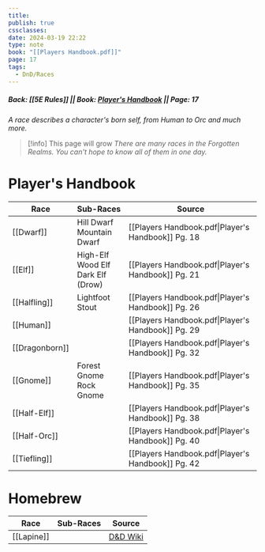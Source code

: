 ```yaml
---
title: 
publish: true
cssclasses: 
date: 2024-03-19 22:22
type: note
book: "[[Players Handbook.pdf]]"
page: 17
tags:
  - DnD/Races
---
```

##### Back: [[5E Rules]] || Book: [Player's Handbook](https://drive.google.com/drive/folders/1O5bhpYizcIT5xxAoLOuzCRht_PVS7VSG?usp=sharing) || Page: 17
*A race describes a character's born self, from Human to Orc and much more.*

> [!info] This page will grow
> *There are many races in the Forgotten Realms. You can't hope to know all of them in one day.*

# Player's Handbook

| Race           | Sub-Races                               | Source                                             |
| -------------- | --------------------------------------- | -------------------------------------------------- |
| [[Dwarf]]      | Hill Dwarf<br>Mountain Dwarf            | [[Players Handbook.pdf\|Player's Handbook]] Pg. 18 |
| [[Elf]]        | High-Elf<br>Wood Elf<br>Dark Elf (Drow) | [[Players Handbook.pdf\|Player's Handbook]] Pg. 21 |
| [[Halfling]]   | Lightfoot<br>Stout                      | [[Players Handbook.pdf\|Player's Handbook]] Pg. 26 |
| [[Human]]      |                                         | [[Players Handbook.pdf\|Player's Handbook]] Pg. 29 |
| [[Dragonborn]] |                                         | [[Players Handbook.pdf\|Player's Handbook]] Pg. 32 |
| [[Gnome]]      | Forest Gnome<br>Rock Gnome              | [[Players Handbook.pdf\|Player's Handbook]] Pg. 35 |
| [[Half-Elf]]   |                                         | [[Players Handbook.pdf\|Player's Handbook]] Pg. 38 |
| [[Half-Orc]]   |                                         | [[Players Handbook.pdf\|Player's Handbook]] Pg. 40 |
| [[Tiefling]]   |                                         | [[Players Handbook.pdf\|Player's Handbook]] Pg. 42 |

# Homebrew
| Race       | Sub-Races | Source                                                     |
| ---------- | --------- | ---------------------------------------------------------- |
| [[Lapine]] |           | [D&D Wiki](https://www.dandwiki.com/wiki/Lapine_(5e_Race)) |